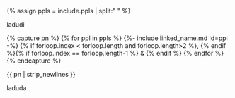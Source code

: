 {% assign ppls = include.ppls | split:" " %}

ladudi

{% capture pn %}
{% for ppl in ppls %}
{%- include linked_name.md id=ppl -%}
{% if forloop.index < forloop.length and forloop.length>2 %}, {% endif %}{% if forloop.index == forloop.length-1 %} & {% endif %}
{% endfor %}
{% endcapture %}

{{ pn | strip_newlines }}

laduda 

